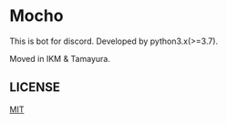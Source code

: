 # Mocho

This is bot for discord. Developed by python3.x(>=3.7).

Moved in IKM & Tamayura.

## LICENSE 

[MIT](LICENSE)
